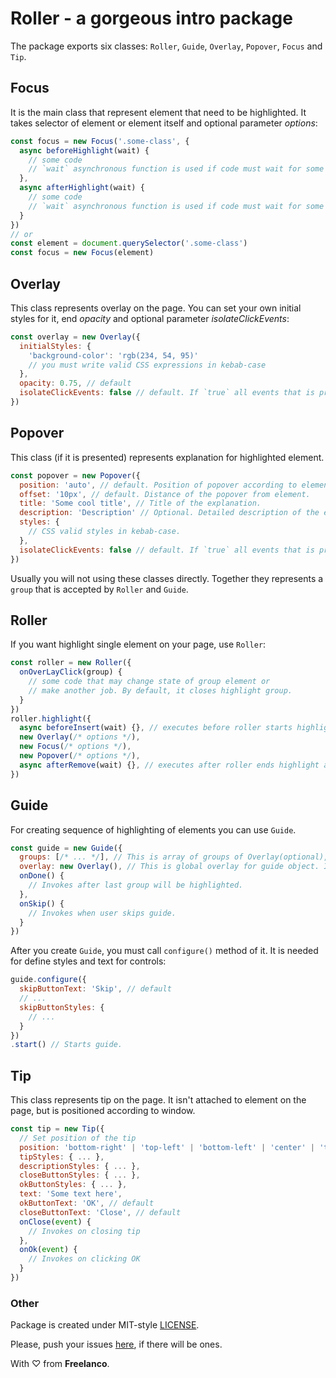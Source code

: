 # Roller - a gorgeous intro package

The package exports six classes: `Roller`, `Guide`, `Overlay`, `Popover`, `Focus` and `Tip`.

## Focus

It is the main class that represent element that need to be highlighted. It takes selector of element or element itself and optional parameter *options*:

```javascript
const focus = new Focus('.some-class', {
  async beforeHighlight(wait) {
    // some code
    // `wait` asynchronous function is used if code must wait for some time
  },
  async afterHighlight(wait) {
    // some code
    // `wait` asynchronous function is used if code must wait for some time
  }
})
// or
const element = document.querySelector('.some-class')
const focus = new Focus(element)
```

## Overlay

This class represents overlay on the page. You can set your own initial styles for it, end *opacity* and optional parameter *isolateClickEvents*:

```javascript
const overlay = new Overlay({
  initialStyles: {
    'background-color': 'rgb(234, 54, 95)'
    // you must write valid CSS expressions in kebab-case
  },
  opacity: 0.75, // default
  isolateClickEvents: false // default. If `true` all events that is propagated inside of overlay will be isolated.
})
```

## Popover

This class (if it is presented) represents explanation for highlighted element.

```javascript
const popover = new Popover({
  position: 'auto', // default. Position of popover according to element.
  offset: '10px', // default. Distance of the popover from element.
  title: 'Some cool title', // Title of the explanation.
  description: 'Description' // Optional. Detailed description of the explanation.,
  styles: {
    // CSS valid styles in kebab-case.
  },
  isolateClickEvents: false // default. If `true` all events that is propagated inside of popover will be isolated.
})
```

Usually you will not using these classes directly. Together they represents a `group` that is accepted by `Roller` and `Guide`.

## Roller

If you want highlight single element on your page, use `Roller`:

```javascript
const roller = new Roller({
  onOverLayClick(group) {
    // some code that may change state of group element or
    // make another job. By default, it closes highlight group.
  }
})
roller.highlight({
  async beforeInsert(wait) {}, // executes before roller starts highlight element.
  new Overlay(/* options */),
  new Focus(/* options */),
  new Popover(/* options */),
  async afterRemove(wait) {}, // executes after roller ends highlight and removes above elements from DOM.
})
```

## Guide

For creating sequence of highlighting of elements you can use `Guide`.

```javascript
const guide = new Guide({
  groups: [/* ... */], // This is array of groups of Overlay(optional), Focus and Popover with hooks. Group is the same as accept Roller.,
  overlay: new Overlay(), // This is global overlay for guide object. It can be overridden by overlay in group
  onDone() {
    // Invokes after last group will be highlighted.
  },
  onSkip() {
    // Invokes when user skips guide.
  }
})
```

After you create `Guide`, you must call `configure()` method of it. It is needed for define styles and text for controls:

```javascript
guide.configure({
  skipButtonText: 'Skip', // default
  // ...
  skipButtonStyles: {
    // ...
  }
})
.start() // Starts guide.
```

## Tip

This class represents tip on the page. It isn't attached to element on the page, but is positioned according to window.

```javascript
const tip = new Tip({
  // Set position of the tip
  position: 'bottom-right' | 'top-left' | 'bottom-left' | 'center' | 'top-right'(default),
  tipStyles: { ... },
  descriptionStyles: { ... },
  closeButtonStyles: { ... },
  okButtonStyles: { ... },
  text: 'Some text here',
  okButtonText: 'OK', // default
  closeButtonText: 'Close', // default
  onClose(event) {
    // Invokes on closing tip
  },
  onOk(event) {
    // Invokes on clicking OK
  }
})
```

### Other

Package is created under MIT-style [LICENSE](LICENSE).

Please, push your issues [here](https://github.com/Freelanco-OU/roller/issues), if there will be ones.

With ♡ from **Freelanco**.
